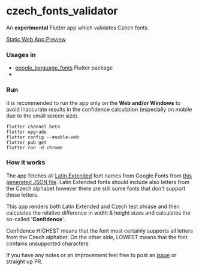 # czech_fonts_validator

An **experimental** Flutter app which validates Czech fonts.

[Static Web App Preview](https://gray-meadow-0950e7203.azurestaticapps.net/)

### Usages in
- [google_language_fonts](https://pub.dev/packages/google_language_fonts) Flutter package
- []()

### Run
It is recommended to run the app only on the **Web and/or Windows** to avoid inaccurate results in the confidence calculation (especially on mobile due to the small screen size).
```
flutter channel beta
flutter upgrade
flutter config --enable-web
flutter pub get
flutter run -d chrome
```

### How it works
The app fetches all [Latin Extended](https://fonts.google.com/?subset=latin-ext) font names from Google Fonts from [this generated JSON file](https://github.com/mzdm/google-language-fonts-flutter/blob/dev-1.0.0/generator/lang_font_subsets/fonts.json). Latin Extended fonts should include also letters from the Czech alphabet however there are still some fonts that don't support these letters.

This app renders both Latin Extended and Czech test phrase and then calculates the relative difference in width & height sizes and calculates the so-called '**Confidence**'.

Confidence HIGHEST means that the font most certainly supports all letters from the Czech alphabet. On the other side, LOWEST means that the font contains unsupported characters.

If you have any notes or an improvement feel free to post an [issue](https://github.com/mzdm/czech_fonts_validator/issues/new/choose) or straight up PR.
